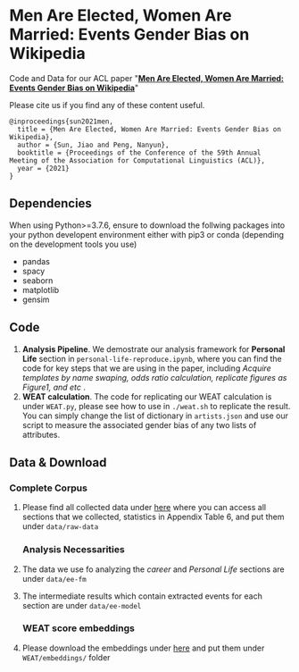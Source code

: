 # Men Are Elected, Women Are Married: Events Gender Bias on Wikipedia

Code and Data for our ACL paper "[**Men Are Elected, Women Are Married: Events Gender Bias on Wikipedia**](https://vnpeng.net/bibliography/sun2021men)"

Please cite us if you find any of these content useful.

```
@inproceedings{sun2021men,
  title = {Men Are Elected, Women Are Married: Events Gender Bias on Wikipedia},
  author = {Sun, Jiao and Peng, Nanyun},
  booktitle = {Proceedings of the Conference of the 59th Annual Meeting of the Association for Computational Linguistics (ACL)},
  year = {2021}
}
```



## Dependencies

When using Python>=3.7.6, ensure to download the follwing packages into your python developent environment either with pip3 or conda (depending on the development tools you use)
- pandas
- spacy
- seaborn
- matplotlib
- gensim



## Code

1. **Analysis Pipeline**. We demostrate our analysis framework for **Personal Life** section in `personal-life-reproduce.ipynb`, where you can find the code for key steps that we are using in the paper, including *Acquire templates by name swaping, odds ratio calculation, replicate figures as Figure1, and etc* .   
2. **WEAT calculation**. The code for replicating our WEAT calculation is under `WEAT.py`, please see how to use in `./weat.sh` to replicate the result. You can simply change the list of dictionary in `artists.json` and use our script to measure the associated gender bias of any two lists of attributes. 



## Data & Download

   ### Complete Corpus 

1. Please find all collected data under [here](https://drive.google.com/drive/folders/1JaX0uX7Joriaz6K5QcuLdnWA1GGBX18J?usp=sharing) where you can access all sections that we collected, statistics in Appendix Table 6, and put them under `data/raw-data`

   ### Analysis Necessarities 

2. The data we use fo analyzing the <em>career</em> and <em>Personal Life</em> sections are under `data/ee-fm`

3. The intermediate results which contain extracted events for each section are under `data/ee-model`

   ### WEAT score embeddings

4. Please download the embeddings under [here](https://drive.google.com/drive/folders/1JaX0uX7Joriaz6K5QcuLdnWA1GGBX18J?usp=sharing) and put them under `WEAT/embeddings/` folder







 

